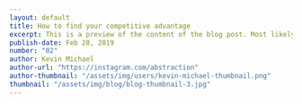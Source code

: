 ```yaml
---
layout: default
title: How to find your competitive advantage
excerpt: This is a preview of the content of the blog post. Most likely the two opening sentences of the post.
publish-date: Feb 28, 2019
number: "02"
author: Kevin Michael
author-url: "https://instagram.com/abstraction"
author-thumbnail: "/assets/img/users/kevin-michael-thumbnail.png"
thumbnail: "/assets/img/blog/blog-thumbnail-3.jpg"
---
```

